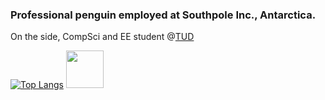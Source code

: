 ### Professional penguin employed at Southpole Inc., Antarctica.

On the side, CompSci and EE student @[TUD](https://tu-dresden.de/)

[![Top Langs](https://github-readme-stats.vercel.app/api/top-langs/?username=LeLoomi&layout=compact&theme=city_lights)](https://github.com/anuraghazra/github-readme-stats) <img src="https://c.tenor.com/PW4f9zETIaUAAAAM/dance.gif" width="60" height="60" />
